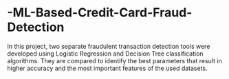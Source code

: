 # -ML-Based-Credit-Card-Fraud-Detection

In this project, two separate fraudulent transaction detection tools were developed using Logistic Regression and Decision Tree classification algorithms. They are compared to identify the best parameters that result in higher accuracy and the most important features of the used datasets.
